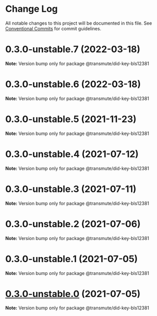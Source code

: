# Change Log

All notable changes to this project will be documented in this file.
See [Conventional Commits](https://conventionalcommits.org) for commit guidelines.

# 0.3.0-unstable.7 (2022-03-18)

**Note:** Version bump only for package @transmute/did-key-bls12381





# 0.3.0-unstable.6 (2022-03-18)

**Note:** Version bump only for package @transmute/did-key-bls12381





# 0.3.0-unstable.5 (2021-11-23)

**Note:** Version bump only for package @transmute/did-key-bls12381





# 0.3.0-unstable.4 (2021-07-12)

**Note:** Version bump only for package @transmute/did-key-bls12381





# 0.3.0-unstable.3 (2021-07-11)

**Note:** Version bump only for package @transmute/did-key-bls12381





# 0.3.0-unstable.2 (2021-07-06)

**Note:** Version bump only for package @transmute/did-key-bls12381





# 0.3.0-unstable.1 (2021-07-05)

**Note:** Version bump only for package @transmute/did-key-bls12381





# [0.3.0-unstable.0](https://github.com/transmute-industries/did-key.js/compare/v0.2.1-unstable.42...v0.3.0-unstable.0) (2021-07-05)

**Note:** Version bump only for package @transmute/did-key-bls12381
